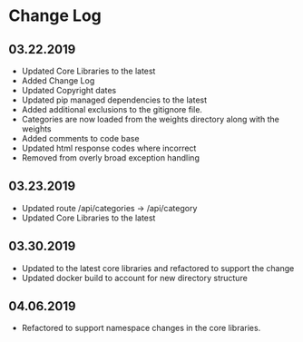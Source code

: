 Change Log
==========

03.22.2019
----------
* Updated Core Libraries to the latest
* Added Change Log
* Updated Copyright dates
* Updated pip managed dependencies to the latest
* Added additional exclusions to the gitignore file.
* Categories are now loaded from the weights directory along with the weights
* Added comments to code base
* Updated html response codes where incorrect
* Removed from overly broad exception handling

03.23.2019
----------
* Updated route /api/categories -> /api/category
* Updated Core Libraries to the latest

03.30.2019
----------
* Updated to the latest core libraries and refactored to support the change
* Updated docker build to account for new directory structure

04.06.2019
----------
* Refactored to support namespace changes in the core libraries.
